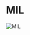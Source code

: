# MIL

![MIL](https://www.google.com/url?sa=i&url=https%3A%2F%2Fwww.nature.com%2Farticles%2Fs41591-019-0508-1&psig=AOvVaw26U_tG1OX12Hlo_ePyx5S6&ust=1680623935925000&source=images&cd=vfe&ved=0CBAQjRxqFwoTCJiNi5iKjv4CFQAAAAAdAAAAABAD)
